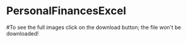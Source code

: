 # PersonalFinancesExcel

#To see the full images click on the download button; the file won't be downloaded!

